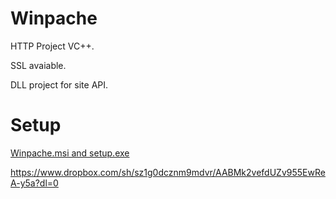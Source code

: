 # Winpache
 HTTP Project VC++.
 
 SSL avaiable.
 
 DLL project for site API.

# Setup
[Winpache.msi and setup.exe](https://www.dropbox.com/sh/sz1g0dcznm9mdvr/AABMk2vefdUZv955EwReA-y5a?dl=0)

https://www.dropbox.com/sh/sz1g0dcznm9mdvr/AABMk2vefdUZv955EwReA-y5a?dl=0
